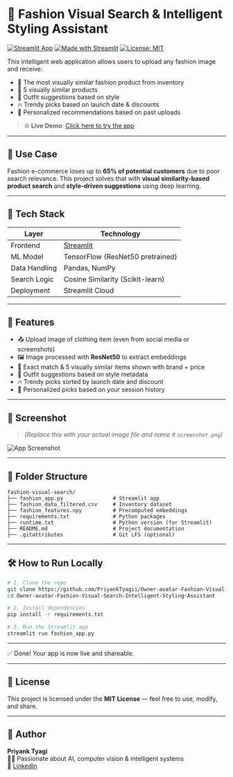 
# 👗 Fashion Visual Search & Intelligent Styling Assistant

[![Streamlit App](https://img.shields.io/badge/Live%20Demo-Streamlit-green?style=flat-square&logo=streamlit)](https://fashion-visual-search-intelligent-styling-assistant-priyank.streamlit.app/)
[![Made with Streamlit](https://img.shields.io/badge/Made%20with-Streamlit-blue?style=flat-square&logo=streamlit)](https://streamlit.io/)
[![License: MIT](https://img.shields.io/badge/License-MIT-yellow.svg)](LICENSE)

This intelligent web application allows users to upload any fashion image and receive:

- 🎯 The most visually similar fashion product from inventory
- 🧩 5 visually similar products
- 👗 Outfit suggestions based on style
- 🔥 Trendy picks based on launch date & discounts
- 🧠 Personalized recommendations based on past uploads

> 🌐 **Live Demo**: [Click here to try the app](https://fashion-visual-search-intelligent-styling-assistant-priyank.streamlit.app/)

---

## 🧠 Use Case

Fashion e-commerce loses up to **65% of potential customers** due to poor search relevance. This project solves that with **visual similarity-based product search** and **style-driven suggestions** using deep learning.

---

## 🧰 Tech Stack

| Layer         | Technology                          |
|---------------|--------------------------------------|
| Frontend      | [Streamlit](https://streamlit.io/)   |
| ML Model      | TensorFlow (ResNet50 pretrained)     |
| Data Handling | Pandas, NumPy                        |
| Search Logic  | Cosine Similarity (Scikit-learn)     |
| Deployment    | Streamlit Cloud                      |

---

## 🚀 Features

- 📤 Upload image of clothing item (even from social media or screenshots)
- 🖼 Image processed with **ResNet50** to extract embeddings
- 🔎 Exact match & 5 visually similar items shown with brand + price
- 👚 Outfit suggestions based on style metadata
- 🔥 Trendy picks sorted by launch date and discount
- 🧠 Personalized picks based on your session history

---

## 📸 Screenshot

> _(Replace this with your actual image file and name it `screenshot.png`)_

![App Screenshot](screenshot.png)

---

## 📁 Folder Structure

```
fashion-visual-search/
├── fashion_app.py                # Streamlit app
├── fashion_data_filtered.csv     # Inventory dataset
├── fashion_features.npy          # Precomputed embeddings
├── requirements.txt              # Python packages
├── runtime.txt                   # Python version (for Streamlit)
├── README.md                     # Project documentation
├── .gitattributes                # Git LFS (optional)
```

---

## 🛠️ How to Run Locally

```bash
# 1. Clone the repo
git clone https://github.com/PriyankTyagii/Owner-avatar-Fashion-Visual-Search-Intelligent-Styling-Assistant.git
cd Owner-avatar-Fashion-Visual-Search-Intelligent-Styling-Assistant

# 2. Install dependencies
pip install -r requirements.txt

# 3. Run the Streamlit app
streamlit run fashion_app.py
```

---

✅ Done! Your app is now live and shareable.

---

## 📃 License

This project is licensed under the **MIT License** — feel free to use, modify, and share.

---

## 👤 Author

**Priyank Tyagi**  
👨‍💻 Passionate about AI, computer vision & intelligent systems  
🔗 [LinkedIn](https://www.linkedin.com/in/priyanktyagi)
